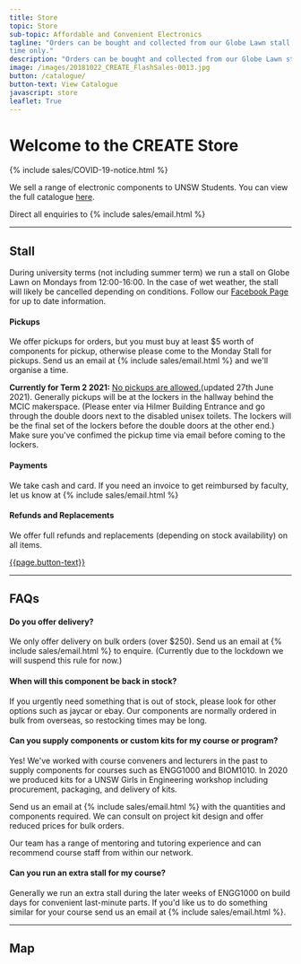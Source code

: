 ```yaml
---
title: Store
topic: Store
sub-topic: Affordable and Convenient Electronics
tagline: "Orders can be bought and collected from our Globe Lawn stall on Mondays from 12pm to 4pm during UNSW terms
time only."
description: "Orders can be bought and collected from our Globe Lawn stall on Mondays from 12pm to 4pm during UNSW terms time only."
image: /images/20181022_CREATE_FlashSales-0013.jpg
button: /catalogue/
button-text: View Catalogue
javascript: store
leaflet: True
---
```


# Welcome to the CREATE Store

{% include sales/COVID-19-notice.html %}

We sell a range of electronic components to UNSW Students. You can view the full catalogue [here](/catalogue).

Direct all enquiries to {% include sales/email.html %}

---

## Stall

During university terms (not including summer term) we run a stall on Globe Lawn on Mondays from 12:00-16:00. In the case of wet weather, the stall will likely be cancelled depending on conditions. Follow our [Facebook Page](https://www.facebook.com/CreateUnsw) for up to date information.

#### Pickups

<p>We offer pickups for orders, but you must buy at least $5 worth of components for pickup, otherwise please come to the Monday Stall for pickups. Send us an email at {% include sales/email.html %} and we'll organise a time.</p> <p><b>Currently for Term 2 2021:</b> <u>No pickups are allowed.</u>(updated 27th June 2021). Generally pickups will be at the lockers in the hallway behind the MCIC makerspace. (Please enter via Hilmer Building Entrance and go through the double doors next to the disabled unisex toilets. The lockers will be the final set of the lockers before the double doors at the other end.) Make sure you've confimed the pickup time via email before coming to the lockers.</p>

#### Payments

We take cash and card. If you need an invoice to get reimbursed by faculty, let us know at {% include sales/email.html %}

#### Refunds and Replacements

We offer full refunds and replacements (depending on stock availability) on all items.

<div class="py-2 text-center">
    <a href="{{page.button}}" class="btn btn-primary">{{page.button-text}}</a>
</div>

---

## FAQs

#### Do you offer delivery?

We only offer delivery on bulk orders (over $250). Send us an email at {% include sales/email.html %} to enquire. (Currently due to the lockdown we will suspend this rule for now.)

#### When will this component be back in stock?

If you urgently need something that is out of stock, please look for other options such as jaycar or ebay. Our components are normally ordered in bulk from overseas, so restocking times may be long.

#### Can you supply components or custom kits for my course or program?

Yes! We've worked with course conveners and lecturers in the past to supply components for courses such as ENGG1000 and BIOM1010. In 2020 we produced kits for a UNSW Girls in Engineering workshop including procurement, packaging, and delivery of kits.

Send us an email at {% include sales/email.html %} with the quantities and components required. We can consult on project kit design and offer reduced prices for bulk orders. 

Our team has a range of mentoring and tutoring experience and can recommend course staff from within our network.

#### Can you run an extra stall for my course?

Generally we run an extra stall during the later weeks of ENGG1000 on build days for convenient last-minute parts. If you'd like us to do something similar for your course send us an email at {% include sales/email.html %}.

---

## Map
<div id="salesmap"></div>
